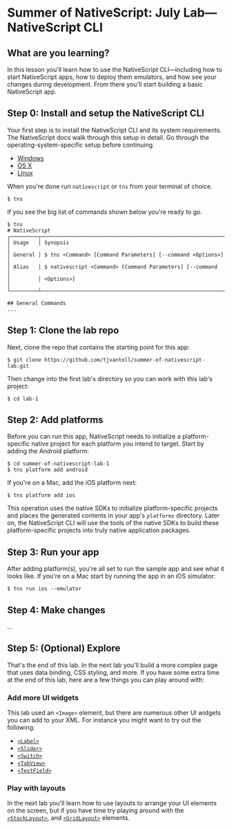 # Summer of NativeScript: July Lab—NativeScript CLI

## What are you learning?

In this lesson you'll learn how to use the NativeScript CLI—including how to start NativeScript apps, how to deploy them emulators, and how see your changes during development. From there you'll start building a basic NativeScript app.

## Step 0: Install and setup the NativeScript CLI

Your first step is to install the NativeScript CLI and its system requirements. The NativeScript docs walk through this setup in detail. Go through the operating-system-specific setup before continuing.

* [Windows](http://docs.nativescript.org/setup/ns-cli-setup/ns-setup-win.html)
* [OS X](http://docs.nativescript.org/setup/ns-cli-setup/ns-setup-os-x.html)
* [Linux](http://docs.nativescript.org/setup/ns-cli-setup/ns-setup-linux.html)

When you're done run `nativescript` or `tns` from your terminal of choice.

```
$ tns
```

If you see the big list of commands shown below you're ready to go.

```
$ tns
# NativeScript
┌─────────┬────────────────────────────────────────────────────────────────┐
│ Usage   │ Synopsis                                                       │
│ General │ $ tns <Command> [Command Parameters] [--command <Options>]     │
│ Alias   │ $ nativescript <Command> [Command Parameters] [--command       │
│         │ <Options>]                                                     │
└─────────┴────────────────────────────────────────────────────────────────┘

## General Commands
...
```

## Step 1: Clone the lab repo

Next, clone the repo that contains the starting point for this app:

```
$ git clone https://github.com/tjvantoll/summer-of-nativescript-lab.git
```

Then change into the first lab's directory so you can work with this lab's project:

```
$ cd lab-1
```

## Step 2: Add platforms

Before you can run this app, NativeScript needs to initialize a platform-specific native project for each platform you intend to target. Start by adding the Android platform:

```
$ cd summer-of-nativescript-lab-1
$ tns platform add android
```

If you're on a Mac, add the iOS platform next:

```
$ tns platform add ios
```

This operation uses the native SDKs to initialize platform-specific projects and places the generated contents in your app's `platforms` directory. Later on, the NativeScript CLI will use the tools of the native SDKs to build these platform-specific projects into truly native application packages.

## Step 3: Run your app

After adding platform(s), you're all set to run the sample app and see what it looks like. If you're on a Mac start by running the app in an iOS simulator:

```
$ tns run ios --emulator
```

## Step 4: Make changes

...

## Step 5: (Optional) Explore

That's the end of this lab. In the next lab you'll build a more complex page that uses data binding, CSS styling, and more. If you have some extra time at the end of this lab, here are a few things you can play around with:

### Add more UI widgets

This lab used an `<Image>` element, but there are numerous other UI widgets you can add to your XML. For instance you might want to try out the following:

* [`<Label>`](http://docs.nativescript.org/ApiReference/ui/label/HOW-TO.html)
* [`<Slider>`](http://docs.nativescript.org/ApiReference/ui/slider/HOW-TO.html)
* [`<Switch>`](http://docs.nativescript.org/ApiReference/ui/switch/HOW-TO.html)
* [`<TabView>`](http://docs.nativescript.org/ApiReference/ui/tab-view/HOW-TO.html)
* [`<TextField>`](http://docs.nativescript.org/ApiReference/ui/text-field/HOW-TO.html)

### Play with layouts

In the next lab you'll learn how to use layouts to arrange your UI elements on the screen, but if you have time try playing around with the [`<StackLayout>`](http://docs.nativescript.org/ApiReference/ui/layouts/stack-layout/HOW-TO.html), and [`<GridLayout>`](http://docs.nativescript.org/ApiReference/ui/layouts/grid-layout/HOW-TO.html) elements.